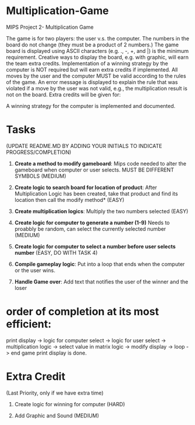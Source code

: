# Multiplication-Game
MIPS Project 2- Multiplication Game

The game is for two players: the user v.s. the computer. The numbers in the board do not change (they must be a product of 2 numbers.)
The game board is displayed using ASCII characters (e.g. ., -, +, and |) is the minimum requirement. Creative ways to display the board, e.g. with graphic, will earn the team extra credits.
Implementation of a winning strategy by the computer is NOT required but will earn extra credits if implemented.
All moves by the user and the computer MUST be valid according to the rules of the game.
An error message is displayed to explain the rule that was violated if a move by the user was not valid, e.g., the multiplication result is not on the board.
Extra credits will be given for:

A winning strategy for the computer is implemented and documented.

# Tasks 
(UPDATE README.MD BY ADDING YOUR INITIALS TO INDICATE PROGRESS/COMPLETION)
1. **Create a method to modify gameboard**: Mips code needed to alter the gameboard when computer or user selects. MUST BE DIFFERENT SYMBOLS (MEDIUM)

2. **Create logic to search board for location of product**: After Multiplication Logic has been created, take that product and find its location then call the modify method* (EASY)

3. **Create multiplication logics**: Multiply the two numbers selected (EASY)

4. **Create logic for computer to generate a number (1-9)** Needs to proabbly be random, can select the currently selected number  (MEDIUM)

5. **Create logic for computer to select a number before user selects number** (EASY, DO WITH TASK 4)

6. **Compile gameplay logic**: Put into a loop that ends when the computer or the user wins. 

7. **Handle Game over**: Add text that notifies the user of the winner and the loser

# order of completion at its most efficient:
 print display ->  logic for computer select -> logic for user select -> multiplication logic -> select value in matrix logic -> modify display -> loop -> end game 
 print display is done. 
# Extra Credit
(Last Priority, only if we have extra time)

1. Create logic for winning for computer (HARD)

2. Add Graphic and Sound (MEDIUM) 

